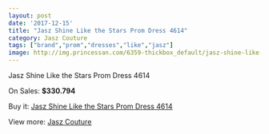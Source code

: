```yaml
---
layout: post
date: '2017-12-15'
title: "Jasz Shine Like the Stars Prom Dress 4614"
category: Jasz Couture
tags: ["brand","prom","dresses","like","jasz"]
image: http://img.princessan.com/6359-thickbox_default/jasz-shine-like-the-stars-prom-dress-4614.jpg
---
```

Jasz Shine Like the Stars Prom Dress 4614

On Sales: **$330.794**
<a href="https://www.princessan.com/en/jasz-couture/2927-jasz-shine-like-the-stars-prom-dress-4614.html"><amp-img layout="responsive" width="600" height="600" src="//img.princessan.com/6359-thickbox_default/jasz-shine-like-the-stars-prom-dress-4614.jpg" alt="Jasz Shine Like the Stars Prom Dress 4614 0" /></a>
<a href="https://www.princessan.com/en/jasz-couture/2927-jasz-shine-like-the-stars-prom-dress-4614.html"><amp-img layout="responsive" width="600" height="600" src="//img.princessan.com/6362-thickbox_default/jasz-shine-like-the-stars-prom-dress-4614.jpg" alt="Jasz Shine Like the Stars Prom Dress 4614 1" /></a>
<a href="https://www.princessan.com/en/jasz-couture/2927-jasz-shine-like-the-stars-prom-dress-4614.html"><amp-img layout="responsive" width="600" height="600" src="//img.princessan.com/6361-thickbox_default/jasz-shine-like-the-stars-prom-dress-4614.jpg" alt="Jasz Shine Like the Stars Prom Dress 4614 2" /></a>
<a href="https://www.princessan.com/en/jasz-couture/2927-jasz-shine-like-the-stars-prom-dress-4614.html"><amp-img layout="responsive" width="600" height="600" src="//img.princessan.com/6360-thickbox_default/jasz-shine-like-the-stars-prom-dress-4614.jpg" alt="Jasz Shine Like the Stars Prom Dress 4614 3" /></a>

Buy it: [Jasz Shine Like the Stars Prom Dress 4614](https://www.princessan.com/en/jasz-couture/2927-jasz-shine-like-the-stars-prom-dress-4614.html "Jasz Shine Like the Stars Prom Dress 4614")

View more: [Jasz Couture](https://www.princessan.com/en/24-jasz-couture "Jasz Couture")